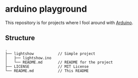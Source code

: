 # arduino playground

This repository is for projects where I fool around with [Arduino](https://www.arduino.cc/).

## Structure
    .
    ├── lightshow           // Simple project
    │   ├── lightshow.ino
    │   └── README.md       // README for the project
    ├── LICENSE             // MIT License
    └── README.md           // This README

